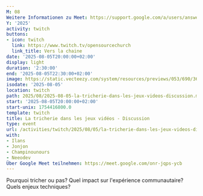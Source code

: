 ```yaml
---
M: 08
Weitere Informationen zu Meet: https://support.google.com/a/users/answer/9282720
Y: '2025'
activity: twitch
buttons:
- icon: twitch
  link: https://www.twitch.tv/opensourcechurch
  link_title: Vers la chaine
date: '2025-08-05T20:00:00+02:00'
display: light
duration: '2:30:00'
end: '2025-08-05T22:30:00+02:00'
image: https://static.vecteezy.com/system/resources/previews/053/690/369/large_2x/intense-gamer-expression-with-headphones-free-photo.jpg
isodate: '2025-08-05'
location: twitch
path: 2025/08/2025-08-05-la-tricherie-dans-les-jeux-videos-discussion.md
start: '2025-08-05T20:00:00+02:00'
start-unix: 1754416800.0
template: twitch
title: La tricherie dans les jeux vidéos - Discussion
type: event
url: /activities/twitch/2025/08/05/la-tricherie-dans-les-jeux-videos-discussion
with:
- Ilans
- Jonjon
- Champinounours
- Neeodev
Über Google Meet teilnehmen: https://meet.google.com/onr-jqps-ycb
---
```

Pourquoi tricher ou pas? Quel impact sur l'expérience communautaire? Quels enjeux techniques?